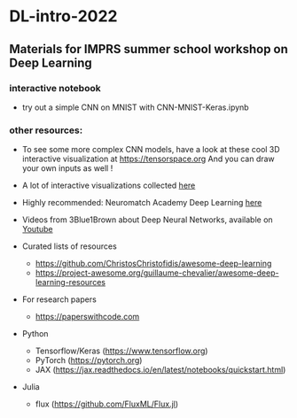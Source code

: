 # DL-intro-2022

## Materials for IMPRS summer school workshop on Deep Learning

### interactive notebook
- try out a simple CNN on MNIST with CNN-MNIST-Keras.ipynb

### other resources:
- To see some more complex CNN models, have a look at these cool 3D interactive visualization at https://tensorspace.org And you can draw your own inputs as well ! 
- A lot of interactive visualizations collected [here](https://github.com/Machine-Learning-Tokyo/Interactive_Tools#readme)
 
- Highly recommended: Neuromatch Academy Deep Learning [here](https://deeplearning.neuromatch.io/tutorials/intro.html)
- Videos from 3Blue1Brown about Deep Neural Networks, available on [Youtube](https://www.youtube.com/watch?v=aircAruvnKk&list=PLZHQObOWTQDNU6R1_67000Dx_ZCJB-3pi&index=2)
- Curated lists of resources  
	- https://github.com/ChristosChristofidis/awesome-deep-learning  
	- https://project-awesome.org/guillaume-chevalier/awesome-deep-learning-resources  
- For research papers  
	- https://paperswithcode.com  
- Python  
	- Tensorflow/Keras (https://www.tensorflow.org)  
	- PyTorch (https://pytorch.org)  
	- JAX (https://jax.readthedocs.io/en/latest/notebooks/quickstart.html)  
- Julia  
	- flux (https://github.com/FluxML/Flux.jl)  
